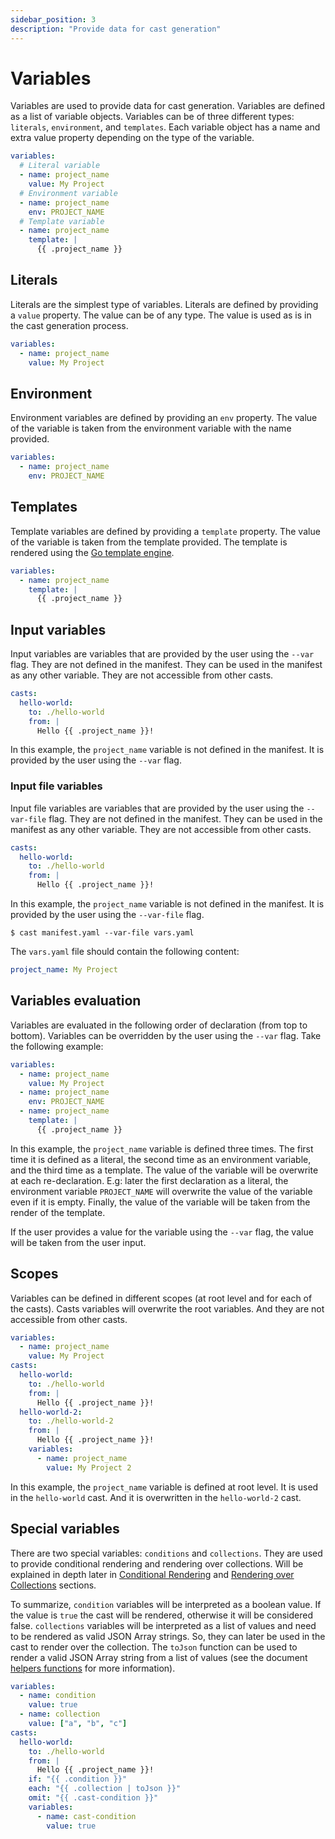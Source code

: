```yaml
---
sidebar_position: 3
description: "Provide data for cast generation"
---
```


# Variables

Variables are used to provide data for cast generation. Variables are defined as a list of variable objects. Variables can be of three different types: `literals`, `environment`, and `templates`. Each variable object has a name and extra value property depending on the type of the variable.

```yaml
variables:
  # Literal variable
  - name: project_name
    value: My Project
  # Environment variable
  - name: project_name
    env: PROJECT_NAME
  # Template variable
  - name: project_name
    template: |
      {{ .project_name }}
```

## Literals

Literals are the simplest type of variables. Literals are defined by providing a `value` property. The value can be of any type. The value is used as is in the cast generation process.

```yaml
variables:
  - name: project_name
    value: My Project
```

## Environment

Environment variables are defined by providing an `env` property. The value of the variable is taken from the environment variable with the name provided.

```yaml
variables:
  - name: project_name
    env: PROJECT_NAME
```

## Templates

Template variables are defined by providing a `template` property. The value of the variable is taken from the template provided. The template is rendered using the [Go template engine](https://pkg.go.dev/text/template).

```yaml
variables:
  - name: project_name
    template: |
      {{ .project_name }}
```

## Input variables

Input variables are variables that are provided by the user using the `--var` flag. They are not defined in the manifest. They can be used in the manifest as any other variable. They are not accessible from other casts.

```yaml
casts:
  hello-world:
    to: ./hello-world
    from: |
      Hello {{ .project_name }}!
```

In this example, the `project_name` variable is not defined in the manifest. It is provided by the user using the `--var` flag.

### Input file variables

Input file variables are variables that are provided by the user using the `--var-file` flag. They are not defined in the manifest. They can be used in the manifest as any other variable. They are not accessible from other casts.

```yaml
casts:
  hello-world:
    to: ./hello-world
    from: |
      Hello {{ .project_name }}!
```

In this example, the `project_name` variable is not defined in the manifest. It is provided by the user using the `--var-file` flag.

```
$ cast manifest.yaml --var-file vars.yaml
```

The `vars.yaml` file should contain the following content:

```yaml
project_name: My Project
```

## Variables evaluation

Variables are evaluated in the following order of declaration (from top to bottom). Variables can be overridden by the user using the `--var` flag. Take the following example:

```yaml
variables:
  - name: project_name
    value: My Project
  - name: project_name
    env: PROJECT_NAME
  - name: project_name
    template: |
      {{ .project_name }}
```

In this example, the `project_name` variable is defined three times. The first time it is defined as a literal, the second time as an environment variable, and the third time as a template. The value of the variable will be overwrite at each re-declaration. E.g: later the first declaration as a literal, the environment variable `PROJECT_NAME` will overwrite the value of the variable even if it is empty. Finally, the value of the variable will be taken from the render of the template.

If the user provides a value for the variable using the `--var` flag, the value will be taken from the user input.

## Scopes

Variables can be defined in different scopes (at root level and for each of the casts). Casts variables will overwrite the root variables. And they are not accessible from other casts.

```yaml
variables:
  - name: project_name
    value: My Project
casts:
  hello-world:
    to: ./hello-world
    from: |
      Hello {{ .project_name }}!
  hello-world-2:
    to: ./hello-world-2
    from: |
      Hello {{ .project_name }}!
    variables:
      - name: project_name
        value: My Project 2
```

In this example, the `project_name` variable is defined at root level. It is used in the `hello-world` cast. And it is overwritten in the `hello-world-2` cast.

## Special variables

There are two special variables: `conditions` and `collections`. They are used to provide conditional rendering and rendering over collections. Will be explained in depth later in [Conditional Rendering](./conditional.md) and [Rendering over Collections](./collection.md) sections.

To summarize, `condition` variables will be interpreted as a boolean value. If the value is `true` the cast will be rendered, otherwise it will be considered false. `collections` variables will be interpreted as a list of values and need to be rendered as valid JSON Array strings. So, they can later be used in the cast to render over the collection. The `toJson` function can be used to render a valid JSON Array string from a list of values (see the document [helpers functions](./helpers.md) for more information).

```yaml
variables:
  - name: condition
    value: true
  - name: collection
    value: ["a", "b", "c"]
casts:
  hello-world:
    to: ./hello-world
    from: |
      Hello {{ .project_name }}!
    if: "{{ .condition }}"
    each: "{{ .collection | toJson }}"
    omit: "{{ .cast-condition }}"
    variables:
      - name: cast-condition
        value: true
```
